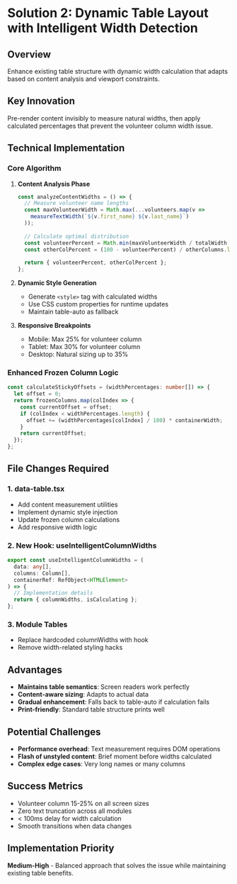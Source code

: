 # Solution 2: Dynamic Table Layout with Intelligent Width Detection

## Overview
Enhance existing table structure with dynamic width calculation that adapts based on content analysis and viewport constraints.

## Key Innovation
Pre-render content invisibly to measure natural widths, then apply calculated percentages that prevent the volunteer column width issue.

## Technical Implementation

### Core Algorithm
1. **Content Analysis Phase**
   ```typescript
   const analyzeContentWidths = () => {
     // Measure volunteer name lengths
     const maxVolunteerWidth = Math.max(...volunteers.map(v => 
       measureTextWidth(`${v.first_name} ${v.last_name}`)
     ));
     
     // Calculate optimal distribution
     const volunteerPercent = Math.min(maxVolunteerWidth / totalWidth * 100, 25);
     const otherColPercent = (100 - volunteerPercent) / otherColumns.length;
     
     return { volunteerPercent, otherColPercent };
   };
   ```

2. **Dynamic Style Generation**
   - Generate `<style>` tag with calculated widths
   - Use CSS custom properties for runtime updates
   - Maintain table-auto as fallback

3. **Responsive Breakpoints**
   - Mobile: Max 25% for volunteer column
   - Tablet: Max 30% for volunteer column  
   - Desktop: Natural sizing up to 35%

### Enhanced Frozen Column Logic

```typescript
const calculateStickyOffsets = (widthPercentages: number[]) => {
  let offset = 0;
  return frozenColumns.map(colIndex => {
    const currentOffset = offset;
    if (colIndex < widthPercentages.length) {
      offset += (widthPercentages[colIndex] / 100) * containerWidth;
    }
    return currentOffset;
  });
};
```

## File Changes Required

### 1. data-table.tsx
- Add content measurement utilities
- Implement dynamic style injection
- Update frozen column calculations
- Add responsive width logic

### 2. New Hook: useIntelligentColumnWidths
```typescript
export const useIntelligentColumnWidths = (
  data: any[],
  columns: Column[],
  containerRef: RefObject<HTMLElement>
) => {
  // Implementation details
  return { columnWidths, isCalculating };
};
```

### 3. Module Tables
- Replace hardcoded columnWidths with hook
- Remove width-related styling hacks

## Advantages
- **Maintains table semantics**: Screen readers work perfectly
- **Content-aware sizing**: Adapts to actual data
- **Gradual enhancement**: Falls back to table-auto if calculation fails
- **Print-friendly**: Standard table structure prints well

## Potential Challenges
- **Performance overhead**: Text measurement requires DOM operations
- **Flash of unstyled content**: Brief moment before widths calculated
- **Complex edge cases**: Very long names or many columns

## Success Metrics
- Volunteer column 15-25% on all screen sizes
- Zero text truncation across all modules
- < 100ms delay for width calculation
- Smooth transitions when data changes

## Implementation Priority
**Medium-High** - Balanced approach that solves the issue while maintaining existing table benefits.